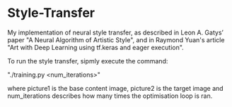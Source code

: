 # Style-Transfer

My implementation of neural style transfer, as described in  Leon A. Gatys’ paper "A Neural Algorithm of Artistic Style", and in Raymond Yuan's article "Art with Deep Learning using tf.keras and eager execution".

To run the style transfer, sipmly execute the command:

"./training.py <picture1> <picture2> <num_iterations>" 

where picture1 is the base content image, picture2 is the target image and num_iterations
describes how many times the optimisation loop is ran.
